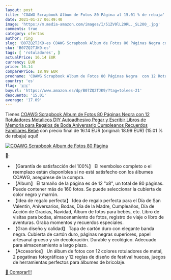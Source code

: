 ```yaml
---
layout: post
title: 'COAWG Scrapbook Album de Fotos 80 Página al 15.01 % de rebaja'
date: 2021-01-27 06:49:40
image: 'https://m.media-amazon.com/images/I/51ZV0lL29RL._SL200_.jpg'
comments: true
category: ofertas
author: ring
slug: 'B07ZQ2TJK9-es COAWG Scrapbook Album de Fotos 80 Páginas Negra con 12...'
sku: 'B07ZQ2TJK9-es'
tags: [ 'rotuladores', ]
actualPrice: 16.14 EUR
currency: EUR
price: 16.14
comparePrice: 18.99 EUR
prodname: 'COAWG Scrapbook Album de Fotos 80 Páginas Negra  con 12 Rotuladores Metalicos DIY Autoadhesivo Pegar y Escribir Libros de Memoria para Regalos de Boda Aniversario Cumpleanos Recuerdos Familiares Bebé'
country: 'es'
flag: '🇪🇸'
buyurl: 'https://www.amazon.es/dp/B07ZQ2TJK9/?tag=tolees-21'
descuento: '15.01'
average: '17.09'
---
```


Tienes [COAWG Scrapbook Album de Fotos 80 Páginas Negra  con 12 Rotuladores Metalicos DIY Autoadhesivo Pegar y Escribir Libros de Memoria para Regalos de Boda Aniversario Cumpleanos Recuerdos Familiares Bebé](https://www.amazon.es/dp/B07ZQ2TJK9/?tag=tolees-21) con precio final de  16.14 EUR (original: 18.99 EUR) (15.01 %  de rebaja) aqui!

[![COAWG Scrapbook Album de Fotos 80 Página](https://m.media-amazon.com/images/I/51ZV0lL29RL._SL200_.jpg)](https://www.amazon.es/dp/B07ZQ2TJK9/?tag=tolees-21)

🔎:

- 【Garantía de satisfacción del 100%】 El reembolso completo o el reemplazo están disponibles si no está satisfecho con los álbumes COAWG, asegúrese de la compra.
- 【Álbum】 El tamaño de la página es de 12 "x8", un total de 80 páginas. Puede contener más de 160 fotos. Se puede seleccionar la cubierta de color negro y marrón.
- 【Idea de regalo perfecta】 Idea de regalo perfecta para el Día de San Valentín, Aniversarios, Bodas, Día de la Madre, Cumpleaños, Día de Acción de Gracias, Navidad, Álbum de fotos para bebés, etc. Libro de visitas para bodas, almacenamiento de fotos, registro de viaje o libro de aventuras. Graba momentos y recuerdos especiales.
- 【Gran diseño y calidad】 Tapa de cartón duro con elegante banda negra. Cubierta de cartón duro, páginas negras superiores, papel artesanal grueso y sin decoloración. Durable y ecológico. Adecuado para almacenamiento a largo plazo.
- 【Accesorios】 Un álbum de fotos con 12 colores rotuladores de metal, 2 pegatinas fotográficas y 12 reglas de diseño de festival huecas, juegos de herramientas perfectos para álbumes de bricolaje.

[🛒 Comprar!!!](https://www.amazon.es/dp/B07ZQ2TJK9/?tag=tolees-21)
